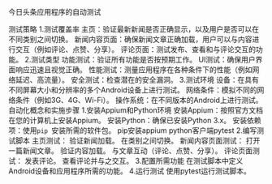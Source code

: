 今日头条应用程序的自动测试

测试策略
1.测试覆盖率
主页：验证最新新闻是否正确显示，以及用户是否可以在不同类别之间切换。
新闻内容页面：确保新闻文章正确加载，用户可以与内容进行交互（例如评论、点赞、分享）。
评论页面：测试发布、查看和与评论交互的功能。
2.测试类型
功能测试：验证所有功能是否按预期工作。
UI测试：确保用户界面响应迅速且视觉正确。
性能测试：测量应用程序在各种条件下的性能（例如网络延迟、高流量）。
安全测试：检查潜在的安全漏洞。
3.测试环境
设备：在具有不同屏幕大小和分辨率的多个Android设备上进行测试。
网络条件：模拟不同的网络条件（例如3G、4G、Wi-Fi）。
操作系统：在不同版本的Android上进行测试。
自动化概念和实施步骤
1.安装Appium和Python环境
安装Appium：按照官方文档在您的计算机上安装Appium。
安装Python：确保已安装Python 3.x。
安装依赖项：使用`pip `安装所需的软件包。
pip安装appium python客户端pytest
2.编写测试脚本
主页测试：
验证新闻加载。
在类别之间切换。
新闻内容页面测试：
打开一篇新闻文章。
验证内容加载。
与文章互动（评论、点赞、分享）。
评论页面测试：
发表评论。
查看评论并与之交互。
3.配置所需功能
在测试脚本中定义Android设备和应用程序所需的功能。
4.运行测试
使用pytest运行测试脚本。
